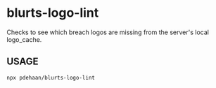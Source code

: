 # blurts-logo-lint

Checks to see which breach logos are missing from the server's local logo_cache.

## USAGE

```sh
npx pdehaan/blurts-logo-lint
```
